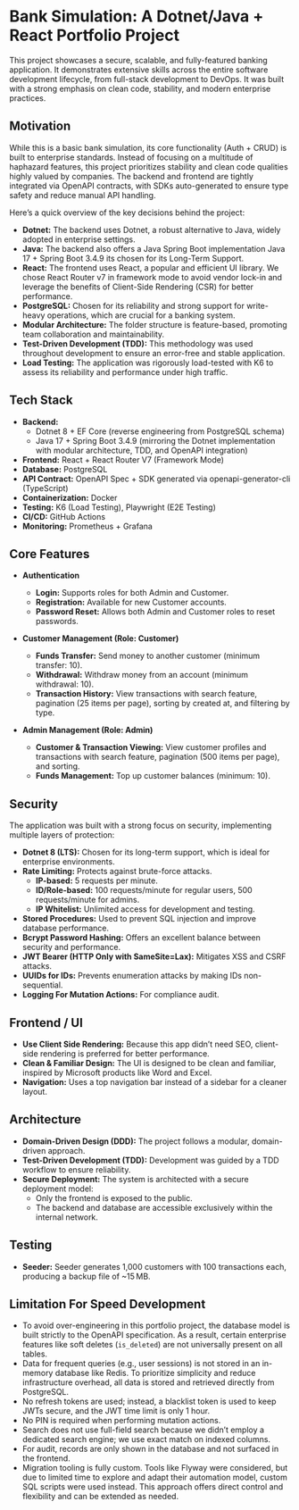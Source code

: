 # Bank Simulation: A Dotnet/Java + React Portfolio Project

This project showcases a secure, scalable, and fully-featured banking application. It demonstrates extensive skills across the entire software development lifecycle, from full-stack development to DevOps. It was built with a strong emphasis on clean code, stability, and modern enterprise practices.

## Motivation

While this is a basic bank simulation, its core functionality (Auth + CRUD) is built to enterprise standards. Instead of focusing on a multitude of haphazard features, this project prioritizes stability and clean code qualities highly valued by companies. The backend and frontend are tightly integrated via OpenAPI contracts, with SDKs auto-generated to ensure type safety and reduce manual API handling.

Here’s a quick overview of the key decisions behind the project:

- **Dotnet:** The backend uses Dotnet, a robust alternative to Java, widely adopted in enterprise settings.  
- **Java:** The backend also offers a Java Spring Boot implementation Java 17 + Spring Boot 3.4.9 its chosen for its Long-Term Support.  
- **React:** The frontend uses React, a popular and efficient UI library. We chose React Router v7 in framework mode to avoid vendor lock-in and leverage the benefits of Client-Side Rendering (CSR) for better performance.  
- **PostgreSQL:** Chosen for its reliability and strong support for write-heavy operations, which are crucial for a banking system.  
- **Modular Architecture:** The folder structure is feature-based, promoting team collaboration and maintainability.  
- **Test-Driven Development (TDD):** This methodology was used throughout development to ensure an error-free and stable application.  
- **Load Testing:** The application was rigorously load-tested with K6 to assess its reliability and performance under high traffic.  

## Tech Stack

- **Backend:**  
  - Dotnet 8 + EF Core (reverse engineering from PostgreSQL schema)  
  - Java 17 + Spring Boot 3.4.9 (mirroring the Dotnet implementation with modular architecture, TDD, and OpenAPI integration)  
- **Frontend:** React + React Router V7 (Framework Mode)  
- **Database:** PostgreSQL  
- **API Contract:** OpenAPI Spec + SDK generated via openapi-generator-cli (TypeScript)  
- **Containerization:** Docker  
- **Testing:** K6 (Load Testing), Playwright (E2E Testing)  
- **CI/CD:** GitHub Actions  
- **Monitoring:** Prometheus + Grafana  

## Core Features

- **Authentication**  
  - **Login:** Supports roles for both Admin and Customer.  
  - **Registration:** Available for new Customer accounts.  
  - **Password Reset:** Allows both Admin and Customer roles to reset passwords.  

- **Customer Management (Role: Customer)**  
  - **Funds Transfer:** Send money to another customer (minimum transfer: 10).  
  - **Withdrawal:** Withdraw money from an account (minimum withdrawal: 10).  
  - **Transaction History:** View transactions with search feature, pagination (25 items per page), sorting by created at, and filtering by type.  

- **Admin Management (Role: Admin)**  
  - **Customer & Transaction Viewing:** View customer profiles and transactions with search feature, pagination (500 items per page), and sorting.  
  - **Funds Management:** Top up customer balances (minimum: 10).  

## Security

The application was built with a strong focus on security, implementing multiple layers of protection:

- **Dotnet 8 (LTS):** Chosen for its long-term support, which is ideal for enterprise environments.  
- **Rate Limiting:** Protects against brute-force attacks.  
  - **IP-based:** 5 requests per minute.  
  - **ID/Role-based:** 100 requests/minute for regular users, 500 requests/minute for admins.  
  - **IP Whitelist:** Unlimited access for development and testing.  
- **Stored Procedures:** Used to prevent SQL injection and improve database performance.  
- **Bcrypt Password Hashing:** Offers an excellent balance between security and performance.  
- **JWT Bearer (HTTP Only with SameSite=Lax):** Mitigates XSS and CSRF attacks.  
- **UUIDs for IDs:** Prevents enumeration attacks by making IDs non-sequential.  
- **Logging For Mutation Actions:** For compliance audit.  

## Frontend / UI

- **Use Client Side Rendering:** Because this app didn’t need SEO, client-side rendering is preferred for better performance.  
- **Clean & Familiar Design:** The UI is designed to be clean and familiar, inspired by Microsoft products like Word and Excel.  
- **Navigation:** Uses a top navigation bar instead of a sidebar for a cleaner layout.  

## Architecture

- **Domain-Driven Design (DDD):** The project follows a modular, domain-driven approach.  
- **Test-Driven Development (TDD):** Development was guided by a TDD workflow to ensure reliability.  
- **Secure Deployment:** The system is architected with a secure deployment model:  
  - Only the frontend is exposed to the public.  
  - The backend and database are accessible exclusively within the internal network.  

## Testing

- **Seeder:** Seeder generates 1,000 customers with 100 transactions each, producing a backup file of ~15 MB. 

## Limitation For Speed Development

- To avoid over-engineering in this portfolio project, the database model is built strictly to the OpenAPI specification. As a result, certain enterprise features like soft deletes (`is_deleted`) are not universally present on all tables.  
- Data for frequent queries (e.g., user sessions) is not stored in an in-memory database like Redis. To prioritize simplicity and reduce infrastructure overhead, all data is stored and retrieved directly from PostgreSQL.  
- No refresh tokens are used; instead, a blacklist token is used to keep JWTs secure, and the JWT time limit is only 1 hour.  
- No PIN is required when performing mutation actions.  
- Search does not use full-field search because we didn’t employ a dedicated search engine; we use exact match on indexed columns.  
- For audit, records are only shown in the database and not surfaced in the frontend.  
- Migration tooling is fully custom. Tools like Flyway were considered, but due to limited time to explore and adapt their automation model, custom SQL scripts were used instead. This approach offers direct control and flexibility and can be extended as needed.  